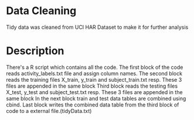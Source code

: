 # Data Cleaning
Tidy data was cleaned from UCI HAR Dataset to make it for further analysis

# Description
There's a R script which contains all the code.
The first block of the code reads activity_labels.txt file and assign column names.
The second block reads the training files X_train, y_train and subject_train.txt resp.
These 3 files are appended in the same block
Third block reads the testing files X_test, y_test and subject_test.txt resp.
These 3 files are appended in the same block
In the next block train and test data tables are combined using cbind.
Last block writes the combined data table from the third block of code to a external file.(tidyData.txt)
